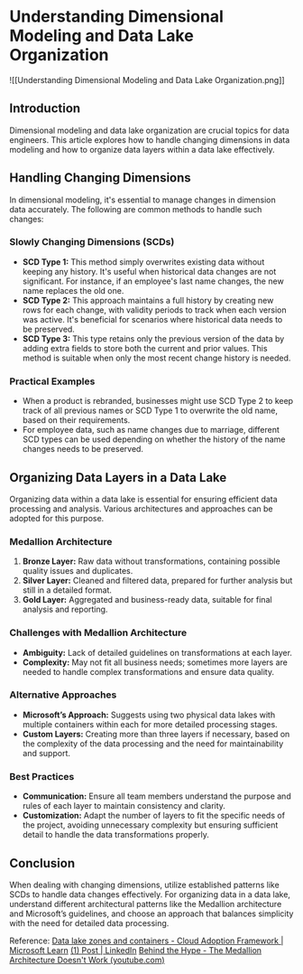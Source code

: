 # Understanding Dimensional Modeling and Data Lake Organization

![[Understanding Dimensional Modeling and Data Lake Organization.png]]

## Introduction
Dimensional modeling and data lake organization are crucial topics for data engineers. This article explores how to handle changing dimensions in data modeling and how to organize data layers within a data lake effectively.

## Handling Changing Dimensions
In dimensional modeling, it's essential to manage changes in dimension data accurately. The following are common methods to handle such changes:

### Slowly Changing Dimensions (SCDs)
- **SCD Type 1:** This method simply overwrites existing data without keeping any history. It's useful when historical data changes are not significant. For instance, if an employee's last name changes, the new name replaces the old one.
- **SCD Type 2:** This approach maintains a full history by creating new rows for each change, with validity periods to track when each version was active. It's beneficial for scenarios where historical data needs to be preserved.
- **SCD Type 3:** This type retains only the previous version of the data by adding extra fields to store both the current and prior values. This method is suitable when only the most recent change history is needed.

### Practical Examples
- When a product is rebranded, businesses might use SCD Type 2 to keep track of all previous names or SCD Type 1 to overwrite the old name, based on their requirements.
- For employee data, such as name changes due to marriage, different SCD types can be used depending on whether the history of the name changes needs to be preserved.

## Organizing Data Layers in a Data Lake
Organizing data within a data lake is essential for ensuring efficient data processing and analysis. Various architectures and approaches can be adopted for this purpose.

### Medallion Architecture
1. **Bronze Layer:** Raw data without transformations, containing possible quality issues and duplicates.
2. **Silver Layer:** Cleaned and filtered data, prepared for further analysis but still in a detailed format.
3. **Gold Layer:** Aggregated and business-ready data, suitable for final analysis and reporting.

### Challenges with Medallion Architecture
- **Ambiguity:** Lack of detailed guidelines on transformations at each layer.
- **Complexity:** May not fit all business needs; sometimes more layers are needed to handle complex transformations and ensure data quality.

### Alternative Approaches
- **Microsoft’s Approach:** Suggests using two physical data lakes with multiple containers within each for more detailed processing stages.
- **Custom Layers:** Creating more than three layers if necessary, based on the complexity of the data processing and the need for maintainability and support.

### Best Practices
- **Communication:** Ensure all team members understand the purpose and rules of each layer to maintain consistency and clarity.
- **Customization:** Adapt the number of layers to fit the specific needs of the project, avoiding unnecessary complexity but ensuring sufficient detail to handle the data transformations properly.

## Conclusion
When dealing with changing dimensions, utilize established patterns like SCDs to handle data changes effectively. For organizing data in a data lake, understand different architectural patterns like the Medallion architecture and Microsoft’s guidelines, and choose an approach that balances simplicity with the need for detailed data processing.

Reference:
[Data lake zones and containers - Cloud Adoption Framework | Microsoft Learn](https://learn.microsoft.com/en-us/azure/cloud-adoption-framework/scenarios/cloud-scale-analytics/best-practices/data-lake-zones)
[(1) Post | LinkedIn](https://www.linkedin.com/posts/sqlbi_medallion-databricks-fabric-activity-7140269823653044224-Tg4c/?utm_source=share&utm_medium=member_desktop)
[Behind the Hype - The Medallion Architecture Doesn't Work (youtube.com)](https://www.youtube.com/watch?v=fz4tax6nKZM)
